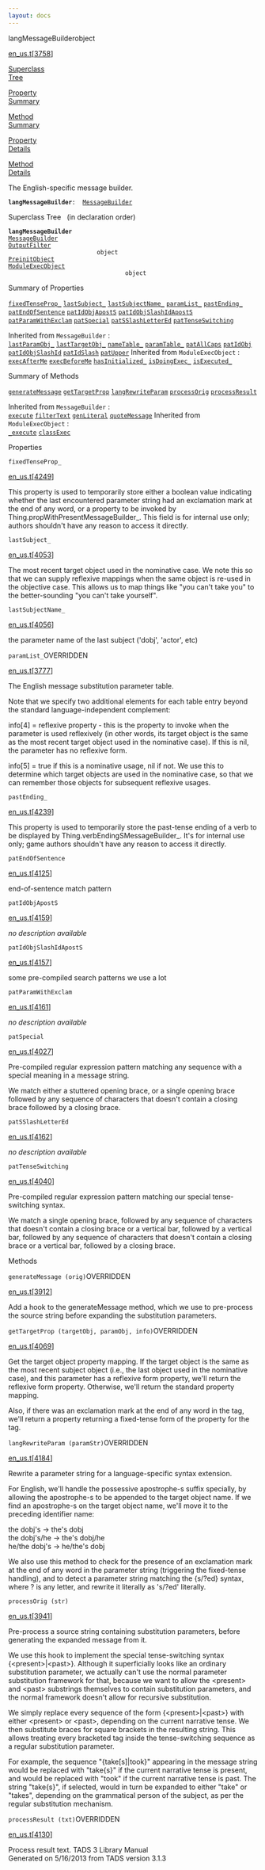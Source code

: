 ```yaml
---
layout: docs
---
```

<span class="title">langMessageBuilder</span><span class="type">object</span>

[en_us.t](../file/en_us.t.html)\[[3758](../source/en_us.t.html#3758)\]

[Superclass  
Tree](#_SuperClassTree_)

[Property  
Summary](#_PropSummary_)

[Method  
Summary](#_MethodSummary_)

[Property  
Details](#_Properties_)

[Method  
Details](#_Methods_)



The English-specific message builder.

**`langMessageBuilder`**` :   `[`MessageBuilder`](../object/MessageBuilder.html)



<span id="_SuperClassTree_"></span>



<span class="hdln">Superclass Tree</span>   (in declaration order)



**`langMessageBuilder`**  
[`MessageBuilder`](../object/MessageBuilder.html)  
[`OutputFilter`](../object/OutputFilter.html)  
`                         object`  
[`PreinitObject`](../object/PreinitObject.html)  
[`ModuleExecObject`](../object/ModuleExecObject.html)  
`                                 object`  
<span id="_PropSummary_"></span>



<span class="hdln">Summary of Properties</span>  



[`fixedTenseProp_`](#fixedTenseProp_) [`lastSubject_`](#lastSubject_) [`lastSubjectName_`](#lastSubjectName_) [`paramList_`](#paramList_) [`pastEnding_`](#pastEnding_) [`patEndOfSentence`](#patEndOfSentence) [`patIdObjApostS`](#patIdObjApostS) [`patIdObjSlashIdApostS`](#patIdObjSlashIdApostS) [`patParamWithExclam`](#patParamWithExclam) [`patSpecial`](#patSpecial) [`patSSlashLetterEd`](#patSSlashLetterEd) [`patTenseSwitching`](#patTenseSwitching)

Inherited from `MessageBuilder` :  
[`lastParamObj_`](../object/MessageBuilder.html#lastParamObj_) [`lastTargetObj_`](../object/MessageBuilder.html#lastTargetObj_) [`nameTable_`](../object/MessageBuilder.html#nameTable_) [`paramTable_`](../object/MessageBuilder.html#paramTable_) [`patAllCaps`](../object/MessageBuilder.html#patAllCaps) [`patIdObj`](../object/MessageBuilder.html#patIdObj) [`patIdObjSlashId`](../object/MessageBuilder.html#patIdObjSlashId) [`patIdSlash`](../object/MessageBuilder.html#patIdSlash) [`patUpper`](../object/MessageBuilder.html#patUpper)
Inherited from `ModuleExecObject` :  
[`execAfterMe`](../object/ModuleExecObject.html#execAfterMe) [`execBeforeMe`](../object/ModuleExecObject.html#execBeforeMe) [`hasInitialized_`](../object/ModuleExecObject.html#hasInitialized_) [`isDoingExec_`](../object/ModuleExecObject.html#isDoingExec_) [`isExecuted_`](../object/ModuleExecObject.html#isExecuted_)

<span id="_MethodSummary_"></span>



<span class="hdln">Summary of Methods</span>  



[`generateMessage`](#generateMessage) [`getTargetProp`](#getTargetProp) [`langRewriteParam`](#langRewriteParam) [`processOrig`](#processOrig) [`processResult`](#processResult)

Inherited from `MessageBuilder` :  
[`execute`](../object/MessageBuilder.html#execute) [`filterText`](../object/MessageBuilder.html#filterText) [`genLiteral`](../object/MessageBuilder.html#genLiteral) [`quoteMessage`](../object/MessageBuilder.html#quoteMessage)
Inherited from `ModuleExecObject` :  
[`_execute`](../object/ModuleExecObject.html#_execute) [`classExec`](../object/ModuleExecObject.html#classExec)

<span id="_Properties_"></span>



<span class="hdln">Properties</span>  



<span id="fixedTenseProp_"></span>

`fixedTenseProp_`

[en_us.t](../file/en_us.t.html)\[[4249](../source/en_us.t.html#4249)\]



This property is used to temporarily store either a boolean value
indicating whether the last encountered parameter string had an
exclamation mark at the end of any word, or a property to be invoked by
Thing.propWithPresentMessageBuilder\_. This field is for internal use
only; authors shouldn't have any reason to access it directly.



<span id="lastSubject_"></span>

`lastSubject_`

[en_us.t](../file/en_us.t.html)\[[4053](../source/en_us.t.html#4053)\]



The most recent target object used in the nominative case. We note this
so that we can supply reflexive mappings when the same object is re-used
in the objective case. This allows us to map things like "you can't take
you" to the better-sounding "you can't take yourself".



<span id="lastSubjectName_"></span>

`lastSubjectName_`

[en_us.t](../file/en_us.t.html)\[[4056](../source/en_us.t.html#4056)\]



the parameter name of the last subject ('dobj', 'actor', etc)



<span id="paramList_"></span>

`paramList_`<span class="rem">OVERRIDDEN</span>

[en_us.t](../file/en_us.t.html)\[[3777](../source/en_us.t.html#3777)\]



The English message substitution parameter table.

Note that we specify two additional elements for each table entry beyond
the standard language-independent complement:

info\[4\] = reflexive property - this is the property to invoke when the
parameter is used reflexively (in other words, its target object is the
same as the most recent target object used in the nominative case). If
this is nil, the parameter has no reflexive form.

info\[5\] = true if this is a nominative usage, nil if not. We use this
to determine which target objects are used in the nominative case, so
that we can remember those objects for subsequent reflexive usages.



<span id="pastEnding_"></span>

`pastEnding_`

[en_us.t](../file/en_us.t.html)\[[4239](../source/en_us.t.html#4239)\]



This property is used to temporarily store the past-tense ending of a
verb to be displayed by Thing.verbEndingSMessageBuilder\_. It's for
internal use only; game authors shouldn't have any reason to access it
directly.



<span id="patEndOfSentence"></span>

`patEndOfSentence`

[en_us.t](../file/en_us.t.html)\[[4125](../source/en_us.t.html#4125)\]



end-of-sentence match pattern



<span id="patIdObjApostS"></span>

`patIdObjApostS`

[en_us.t](../file/en_us.t.html)\[[4159](../source/en_us.t.html#4159)\]



*no description available*



<span id="patIdObjSlashIdApostS"></span>

`patIdObjSlashIdApostS`

[en_us.t](../file/en_us.t.html)\[[4157](../source/en_us.t.html#4157)\]



some pre-compiled search patterns we use a lot



<span id="patParamWithExclam"></span>

`patParamWithExclam`

[en_us.t](../file/en_us.t.html)\[[4161](../source/en_us.t.html#4161)\]



*no description available*



<span id="patSpecial"></span>

`patSpecial`

[en_us.t](../file/en_us.t.html)\[[4027](../source/en_us.t.html#4027)\]



Pre-compiled regular expression pattern matching any sequence with a
special meaning in a message string.

We match either a stuttered opening brace, or a single opening brace
followed by any sequence of characters that doesn't contain a closing
brace followed by a closing brace.



<span id="patSSlashLetterEd"></span>

`patSSlashLetterEd`

[en_us.t](../file/en_us.t.html)\[[4162](../source/en_us.t.html#4162)\]



*no description available*



<span id="patTenseSwitching"></span>

`patTenseSwitching`

[en_us.t](../file/en_us.t.html)\[[4040](../source/en_us.t.html#4040)\]



Pre-compiled regular expression pattern matching our special
tense-switching syntax.

We match a single opening brace, followed by any sequence of characters
that doesn't contain a closing brace or a vertical bar, followed by a
vertical bar, followed by any sequence of characters that doesn't
contain a closing brace or a vertical bar, followed by a closing brace.



<span id="_Methods_"></span>



<span class="hdln">Methods</span>  



<span id="generateMessage"></span>

`generateMessage (orig)`<span class="rem">OVERRIDDEN</span>

[en_us.t](../file/en_us.t.html)\[[3912](../source/en_us.t.html#3912)\]



Add a hook to the generateMessage method, which we use to pre-process
the source string before expanding the substitution parameters.



<span id="getTargetProp"></span>

`getTargetProp (targetObj, paramObj, info)`<span class="rem">OVERRIDDEN</span>

[en_us.t](../file/en_us.t.html)\[[4069](../source/en_us.t.html#4069)\]



Get the target object property mapping. If the target object is the same
as the most recent subject object (i.e., the last object used in the
nominative case), and this parameter has a reflexive form property,
we'll return the reflexive form property. Otherwise, we'll return the
standard property mapping.

Also, if there was an exclamation mark at the end of any word in the
tag, we'll return a property returning a fixed-tense form of the
property for the tag.



<span id="langRewriteParam"></span>

`langRewriteParam (paramStr)`<span class="rem">OVERRIDDEN</span>

[en_us.t](../file/en_us.t.html)\[[4184](../source/en_us.t.html#4184)\]



Rewrite a parameter string for a language-specific syntax extension.

For English, we'll handle the possessive apostrophe-s suffix specially,
by allowing the apostrophe-s to be appended to the target object name.
If we find an apostrophe-s on the target object name, we'll move it to
the preceding identifier name:

the dobj's -\> the's dobj  
the dobj's/he -\> the's dobj/he  
he/the dobj's -\> he/the's dobj

We also use this method to check for the presence of an exclamation mark
at the end of any word in the parameter string (triggering the
fixed-tense handling), and to detect a parameter string matching the
{s/?ed} syntax, where ? is any letter, and rewrite it literally as
's/?ed' literally.



<span id="processOrig"></span>

`processOrig (str)`

[en_us.t](../file/en_us.t.html)\[[3941](../source/en_us.t.html#3941)\]



Pre-process a source string containing substitution parameters, before
generating the expanded message from it.

We use this hook to implement the special tense-switching syntax
{\<present\>\|\<past\>}. Although it superficially looks like an
ordinary substitution parameter, we actually can't use the normal
parameter substitution framework for that, because we want to allow the
\<present\> and \<past\> substrings themselves to contain substitution
parameters, and the normal framework doesn't allow for recursive
substitution.

We simply replace every sequence of the form {\<present\>\|\<past\>}
with either \<present\> or \<past\>, depending on the current narrative
tense. We then substitute braces for square brackets in the resulting
string. This allows treating every bracketed tag inside the
tense-switching sequence as a regular substitution parameter.

For example, the sequence "{take\[s\]\|took}" appearing in the message
string would be replaced with "take{s}" if the current narrative tense
is present, and would be replaced with "took" if the current narrative
tense is past. The string "take{s}", if selected, would in turn be
expanded to either "take" or "takes", depending on the grammatical
person of the subject, as per the regular substitution mechanism.



<span id="processResult"></span>

`processResult (txt)`<span class="rem">OVERRIDDEN</span>

[en_us.t](../file/en_us.t.html)\[[4130](../source/en_us.t.html#4130)\]



Process result text.
TADS 3 Library Manual  
Generated on 5/16/2013 from TADS version 3.1.3


